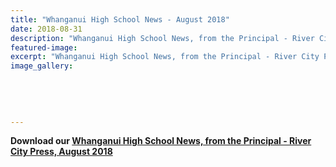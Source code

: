 ```yaml
---
title: "Whanganui High School News - August 2018"
date: 2018-08-31
description: "Whanganui High School News, from the Principal - River City Press, August 2018..."
featured-image: 
excerpt: "Whanganui High School News, from the Principal - River City Press, August 2018."
image_gallery:
    
    
    
    
    
---
```


<p><strong>Download our <a href="http://c1940652.r52.cf0.rackcdn.com/5b85f9daff2a7c03cc000507/Rivercity-Press-Newsletter---August-2018.pdf">Whanganui High School News, from the Principal - River City Press, August 2018</a></strong></p>


